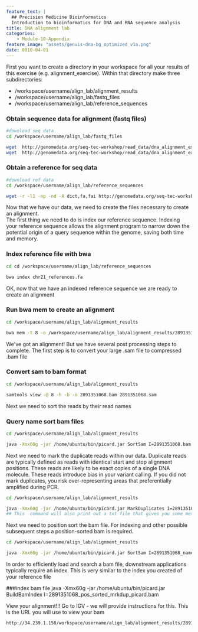 ```yaml
---
feature_text: |
  ## Precision Medicine Bioinformatics
  Introduction to bioinformatics for DNA and RNA sequence analysis
title: DNA alignment lab
categories:
    - Module-10-Appendix
feature_image: "assets/genvis-dna-bg_optimized_v1a.png"
date: 0010-04-01
---
```

First you want to create a directory in your workspace for all your results of this exercise  (e.g. alignment_exercise).  Within that directory make three subdirectories: 

- /workspace/username/align_lab/alignment_results
- /workspace/username/align_lab/fastq_files
- /workspace/username/align_lab/reference_sequences

### Obtain sequence data for alignment (fastq files) 
```bash
#download seq data 
cd /workspace/username/align_lab/fastq_files 

wget  http://genomedata.org/seq-tec-workshop/read_data/dna_alignment_exercise/dataset_lab/2891351068_1.fastq.gz
wget  http://genomedata.org/seq-tec-workshop/read_data/dna_alignment_exercise/dataset_lab/2891351068_2.fastq.gz
````
### Obtain a reference for seq data
````bash 
#download ref data 
cd /workspace/username/align_lab/reference_sequences 

wget -r -l1 -np -nd -A dict,fa,fai http://genomedata.org/seq-tec-workshop/references/human/chr21
````
Now that we have our data, we need to create the files necessary to create an alignment.  
The first thing we need to do is index our reference sequence. Indexing your reference sequence allows the alignment program to narrow down the potential origin of a query sequence within the genome, saving both time and memory.

### Index reference file with bwa 
````bash
cd cd /workspace/username/align_lab/reference_sequences 

bwa index chr21_references.fa
````
OK, now that we have an indexed reference sequence we are ready to create an alignment 

### Run bwa mem to create an alignment 
````bash
cd /workspace/username/align_lab/alignment_results

bwa mem -t 8 -o /workspace/username/align_lab/alignment_results/2891351068.sam /workspace/username/align_lab/reference_sequences/chr21_references.fa /workspace/username/align_lab/fastq_files/2891351068_1.fastq.gz /workspace/username/align_lab/fastq_files/2891351068_2.fastq.gz
````
We've got an alignment!  But we have several post processing steps to complete. 
The first step is to convert your large .sam file  to compressed .bam file

### Convert sam to bam format
```bash
cd /workspace/username/align_lab/alignment_results

samtools view -@ 8 -h -b -o 2891351068.bam 2891351068.sam
````
Next we need to sort the reads by their read names 

### Query name sort bam files
```bash
cd /workspace/username/align_lab/alignment_results

java -Xmx60g -jar /home/ubuntu/bin/picard.jar SortSam I=2891351068.bam O=2891351068_namesorted_picard.bam SO=queryname
````
Next we need to mark the duplicate reads within our data. Duplicate reads are typically defined as reads with identical start and stop alignment positions. These reads are likely to be exact copies of a single DNA molecule. These reads introduce bias in your variant calling. If you did not mark duplicates, you risk over-representing areas that preferentially amplified during PCR. 
```bash
cd /workspace/username/align_lab/alignment_results

java -Xmx60g -jar /home/ubuntu/bin/picard.jar MarkDuplicates I=2891351068_namesorted_picard.bam  O=2891351068_namesorted_picard_mrkdup.bam ASSUME_SORT_ORDER=queryname METRICS_FILE=2891351068_mrk_dup_metrics.txt QUIET=true COMPRESSION_LEVEL=0 VALIDATION_STRINGENCY=LENIENT
## This  command will also print out a txt file that gives you some metrics about the number of duplicates identified 
````
Next we need to position sort the bam file. For indexing and other possible subsequent steps a position-sorted bam is required. 

```bash
cd /workspace/username/align_lab/alignment_results

java -Xmx60g -jar /home/ubuntu/bin/picard.jar SortSam I=2891351068_namesorted_picard_mrkdup.bam O=2891351068_pos_sorted_mrkdup_picard.bam SO=coordinate
````
In order to efficiently load and search a bam file, downstream applications typically require an index.  This is very similar to the index you created of your reference file

###index bam file 
java -Xmx60g -jar /home/ubuntu/bin/picard.jar BuildBamIndex I=2891351068_pos_sorted_mrkdup_picard.bam

View your alignment!!! 
Go to IGV - we will provide instructions for this.  This is the URL you will use to view your bam
````bash
http://34.239.1.158/workspace/username/align_lab/alignment_results/2891351068_pos_sorted_mrkdup_picard.bam
````
